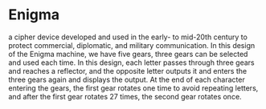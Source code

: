 # Enigma
a cipher device developed and used in the early- to mid-20th century to protect commercial, diplomatic, and military communication.
In this design of the Enigma machine, we have five gears, three gears can be selected and used each time.
In this design, each letter passes through three gears and reaches a reflector, and the opposite letter outputs it and enters the three gears again and displays the output.
At the end of each character entering the gears, the first gear rotates one time to avoid repeating letters, and after the first gear rotates 27 times, the second gear rotates once.
